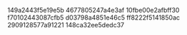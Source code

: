 149a2443f5e19e5b
4677805247a4e3af
10fbe00e2afbff30
f70102443087cfb5
d03798a4851e46c5
ff8222f5141850ac
2909128577a91221
148ca32ee5dedc37
